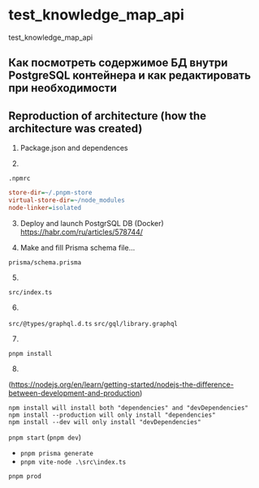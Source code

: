 # test_knowledge_map_api
test_knowledge_map_api


## Как посмотреть содержимое БД внутри PostgreSQL контейнера и как редактировать при необходимости

## Reproduction of architecture (how the architecture was created)

1. Package.json and dependences

2.

`.npmrc`

```ini
store-dir=~/.pnpm-store
virtual-store-dir=~/node_modules
node-linker=isolated
```

3. Deploy and launch PostgrSQL DB (Docker)
https://habr.com/ru/articles/578744/


4. Make and fill Prisma schema file...

`prisma/schema.prisma`


5.

`src/index.ts`

6.

`src/@types/graphql.d.ts`
`src/gql/library.graphql`

7.
`pnpm install`

8.

(https://nodejs.org/en/learn/getting-started/nodejs-the-difference-between-development-and-production)

```shell
npm install will install both "dependencies" and "devDependencies"
npm install --production will only install "dependencies"
npm install --dev will only install "devDependencies"
```


`pnpm start` (`pnpm dev`)
- `pnpm prisma generate`
- `pnpm vite-node .\src\index.ts`

`pnpm prod`